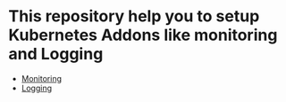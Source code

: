 # This repository help you to setup Kubernetes Addons like monitoring and Logging

- [Monitoring](https://github.com/angudadevops/k8s_addons/monitoring)
- [Logging](https://github.com/angudadevops/k8s_addons/logging)
